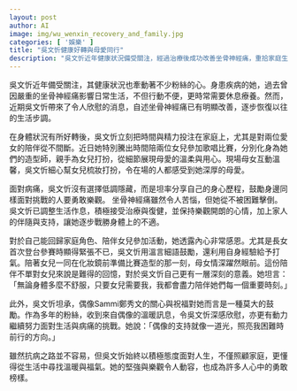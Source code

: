 ```yaml
---
layout: post
author: AI
image: img/wu_wenxin_recovery_and_family.jpg
categories: [ '娛樂' ]
title: "吳文忻健康好轉與母愛同行"
description: "吳文忻近年健康狀況備受關注，經過治療後成功改善坐骨神經痛，重拾家庭生活重心。她積極陪伴女兒參加歌唱比賽，不僅親手為女兒打扮，也用母愛和經驗給予鼓勵，展現溫柔堅韌。偶像Sammi鄭秀文的關心成為她面對病痛的強大動力。吳文忻以真誠分享勇敢抗病的經歷，成為外界眼中樂觀與堅強的母親典範。"
---
```

吳文忻近年備受關注，其健康狀況也牽動著不少粉絲的心。身患疾病的她，過去曾因嚴重的坐骨神經痛影響日常生活，不但行動不便，更時常需要休息療養。然而，近期吳文忻帶來了令人欣慰的消息，自述坐骨神經痛已有明顯改善，逐步恢復以往的生活步調。

在身體狀況有所好轉後，吳文忻立刻把時間與精力投注在家庭上，尤其是對兩位愛女的陪伴從不間斷。近日她特別騰出時間陪兩位女兒參加歌唱比賽，分別化身為她們的造型師，親手為女兒打扮，從細節展現母愛的溫柔與用心。現場母女互動溫馨，吳文忻細心幫女兒梳妝打扮，令在場的人都感受到她深厚的母愛。

面對病痛，吳文忻沒有選擇低調隱藏，而是坦率分享自己的身心歷程，鼓勵身邊同樣面對挑戰的人要勇敢樂觀。 坐骨神經痛雖然令人苦惱，但她從不被困難擊倒。吳文忻已調整生活作息，積極接受治療與復健，並保持樂觀開朗的心情，加上家人的伴隨與支持，讓她逐步戰勝身體上的不適。 

對於自己能回歸家庭角色、陪伴女兒參加活動，她透露內心非常感恩。尤其是長女首次登台參賽時顯得緊張不已，吳文忻用溫言細語鼓勵，還利用自身經驗給予打氣。陪著女兒一同在化妝鏡前準備比賽造型的那一刻，母女情深躍然眼前。這份陪伴不單對女兒來說是難得的回憶，對於吳文忻自己更有一層深刻的意義。她坦言：「無論身體多麼不舒服，只要女兒需要我，我都會盡力陪伴她們每一個重要時刻。」

此外，吳文忻坦承，偶像Sammi鄭秀文的關心與祝福對她而言是一種莫大的鼓勵。作為多年的粉絲，收到來自偶像的溫暖訊息，令吳文忻深感欣慰，亦更有動力繼續努力面對生活與病痛的挑戰。她說：「偶像的支持就像一道光，照亮我困難時前行的方向。」

雖然抗病之路並不容易，但吳文忻始終以積極態度面對人生，不僅照顧家庭，更懂得從生活中尋找溫暖與福氣。她的堅強與樂觀令人動容，也成為許多人心中的勇敢榜樣。